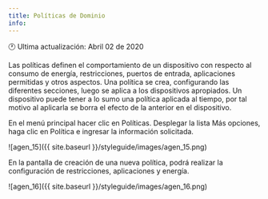 ```yaml
---
title: Políticas de Dominio
info:
---
```

🕐 Ultima actualización: Abril 02 de 2020





Las políticas definen el comportamiento de un dispositivo con respecto al consumo de energía, restricciones, puertos de entrada, aplicaciones permitidas y otros aspectos. Una política se crea, configurando las diferentes secciones, luego se aplica a los dispositivos apropiados. Un dispositivo puede tener a lo sumo una política aplicada al tiempo, por tal motivo al aplicarla se borra el efecto de la anterior en el dispositivo.

En el menú principal hacer clic en Políticas. Desplegar la lista Más opciones, haga clic en Política e ingresar la información solicitada.

![agen_15]({{ site.baseurl }}/styleguide/images/agen_15.png)

En la pantalla de creación de una nueva política, podrá realizar la configuración de restricciones, aplicaciones y energía.


![agen_16]({{ site.baseurl }}/styleguide/images/agen_16.png)
